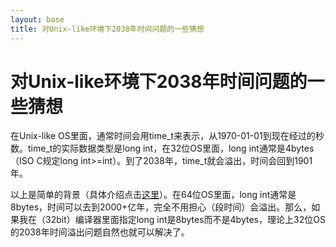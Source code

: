 ```yaml
---
layout: base
title: 对Unix-like环境下2038年时间问题的一些猜想
---
```

# 对Unix-like环境下2038年时间问题的一些猜想

在Unix-like OS里面，通常时间会用time_t来表示，从1970-01-01到现在经过的秒数。time_t的实际数据类型是long int，在32位OS里面，long int通常是4bytes（ISO C规定long int>=int）。到了2038年，time_t就会溢出，时间会回到1901年。

以上是简单的背景（具体介绍点击[这里](https://en.wikipedia.org/wiki/Year_2038_problem)）。在64位OS里面，long int通常是8bytes，时间可以去到2000+亿年，完全不用担心（段时间）会溢出。那么，如果我在（32bit）编译器里面指定long int是8bytes而不是4bytes，理论上32位OS的2038年时间溢出问题自然也就可以解决了。